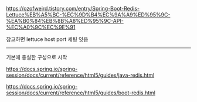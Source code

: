 https://ozofweird.tistory.com/entry/Spring-Boot-Redis-Lettuce%EB%A5%BC-%EC%9D%B4%EC%9A%A9%ED%95%9C-%EA%B0%84%EB%8B%A8%ED%95%9C-API-%EC%A0%9C%EC%9E%91

참고하면 lettuce host port 세팅 잇음


---

기본에 충실한 구성으로 시작

https://docs.spring.io/spring-session/docs/current/reference/html5/guides/java-redis.html

https://docs.spring.io/spring-session/docs/current/reference/html5/guides/boot-redis.html
